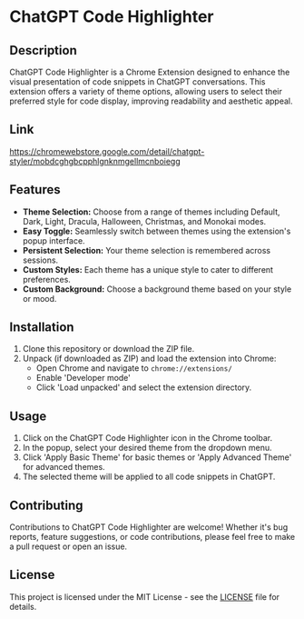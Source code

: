 # ChatGPT Code Highlighter

## Description
ChatGPT Code Highlighter is a Chrome Extension designed to enhance the visual presentation of code snippets in ChatGPT conversations. This extension offers a variety of theme options, allowing users to select their preferred style for code display, improving readability and aesthetic appeal.

## Link
https://chromewebstore.google.com/detail/chatgpt-styler/mobdcghgbcpphlgnknmgellmcnboiegg

## Features
- **Theme Selection:** Choose from a range of themes including Default, Dark, Light, Dracula, Halloween, Christmas, and Monokai modes.
- **Easy Toggle:** Seamlessly switch between themes using the extension's popup interface.
- **Persistent Selection:** Your theme selection is remembered across sessions.
- **Custom Styles:** Each theme has a unique style to cater to different preferences.
- **Custom Background:** Choose a background theme based on your style or mood.

## Installation
1. Clone this repository or download the ZIP file.
2. Unpack (if downloaded as ZIP) and load the extension into Chrome:
   - Open Chrome and navigate to `chrome://extensions/`
   - Enable 'Developer mode'
   - Click 'Load unpacked' and select the extension directory.

## Usage
1. Click on the ChatGPT Code Highlighter icon in the Chrome toolbar.
2. In the popup, select your desired theme from the dropdown menu.
3. Click 'Apply Basic Theme' for basic themes or 'Apply Advanced Theme' for advanced themes.
4. The selected theme will be applied to all code snippets in ChatGPT.

## Contributing
Contributions to ChatGPT Code Highlighter are welcome! Whether it's bug reports, feature suggestions, or code contributions, please feel free to make a pull request or open an issue.

## License
This project is licensed under the MIT License - see the [LICENSE](LICENSE) file for details.
